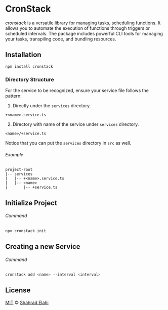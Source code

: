 # CronStack

_cronstack_ is a versatile library for managing tasks, scheduling functions. It allows you to automate the execution of functions through triggers or scheduled intervals. The package includes powerful CLI tools for managing your tasks, transpiling code, and bundling resources.

## Installation

```bash
npm install cronstack
```

### Directory Structure

For the service to be recognized, ensure your service file follows the pattern:

1. Directly under the `services` directory.

```text
+<name>.service.ts
```

2. Directory with name of the service under `services` directory.

```text
<name>/+service.ts
```

Notice that you can put the `services` directory in `src` as well.

###### Example

```text
project-root
|-- services
|   |-- +<name>.service.ts
|   |-- <name>
|       |-- +service.ts
```

## Initialize Project

###### Command

```bash
npx cronstack init
```

## Creating a new Service

###### Command

```bash
cronstack add <name> --interval <interval>
```

## License

[MIT](../../LICENSE) © [Shahrad Elahi](https://github.com/shahradelahi)
